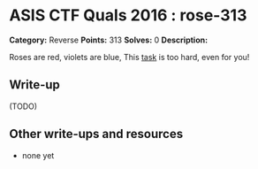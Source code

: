# ASIS CTF Quals 2016 : rose-313

**Category:** Reverse
**Points:** 313
**Solves:** 0
**Description:**

Roses are red, violets are blue, This [task](https://github.com/ctfs/write-ups-2016/tree/master/asis-ctf-quals-2016/reversing/rose-313/Rose) is too hard, even for you!


## Write-up

(TODO)

## Other write-ups and resources

* none yet
